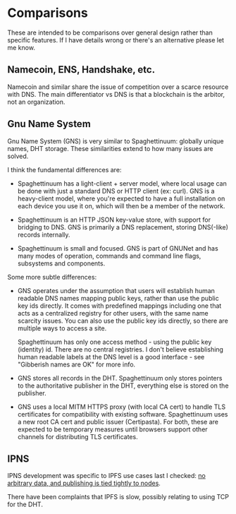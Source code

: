 # Comparisons

These are intended to be comparisons over general design rather than specific features. If I have details wrong or there's an alternative please let me know.

## Namecoin, ENS, Handshake, etc.

Namecoin and similar share the issue of competition over a scarce resource with DNS. The main differentiator vs DNS is that a blockchain is the arbitor, not an organization.

## Gnu Name System

Gnu Name System (GNS) is very similar to Spaghettinuum: globally unique names, DHT storage. These similarities extend to how many issues are solved.

I think the fundamental differences are:

- Spaghettinuum has a light-client + server model, where local usage can be done with just a standard DNS or HTTP client (ex: curl). GNS is a heavy-client model, where you're expected to have a full installation on each device you use it on, which will then be a member of the network.

- Spaghettinuum is an HTTP JSON key-value store, with support for bridging to DNS. GNS is primarily a DNS replacement, storing DNS(-like) records internally.

- Spaghettinuum is small and focused. GNS is part of GNUNet and has many modes of operation, commands and command line flags, subsystems and components.

Some more subtle differences:

- GNS operates under the assumption that users will establish human readable DNS names mapping public keys, rather than use the public key ids directly. It comes with predefined mappings including one that acts as a centralized registry for other users, with the same name scarcity issues. You can also use the public key ids directly, so there are multiple ways to access a site.

  Spaghettinuum has only one access method - using the public key (identity) id. There are no central registries. I don't believe establishing human readable labels at the DNS level is a good interface - see "Gibberish names are OK" for more info.

- GNS stores all records in the DHT. Spaghettinuum only stores pointers to the authoritative publisher in the DHT, everything else is stored on the publisher.

- GNS uses a local MITM HTTPS proxy (with local CA cert) to handle TLS certificates for compatibility with existing software. Spaghettinuum uses a new root CA cert and public issuer (Certipasta). For both, these are expected to be temporary measures until browsers support other channels for distributing TLS certificates.

## IPNS

IPNS development was specific to IPFS use cases last I checked: [no arbitrary data, and publishing is tied tightly to nodes](https://github.com/ipfs/notes/issues/439).

There have been complaints that IPFS is slow, possibly relating to using TCP for the DHT.
